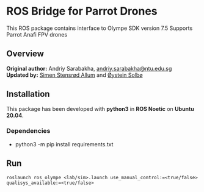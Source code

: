 # ROS Bridge for Parrot Drones
This ROS package contains interface to Olympe SDK version 7.5
Supports Parrot Anafi FPV drones

## Overview

**Original author:** Andriy Sarabakha, andriy.sarabakha@ntu.edu.sg<br />
**Updated by:** [Simen Stensrød Allum](https://github.com/simenallum) and [Øystein Solbø](https://github.com/oyssolbo)

## Installation

This package has been developed with **python3** in **ROS Noetic** on **Ubuntu 20.04**.

### Dependencies

- python3 -m pip install requirements.txt


## Run

    roslaunch ros_olympe <lab/sim>.launch use_manual_control:=<true/false> qualisys_available:=<true/false>
